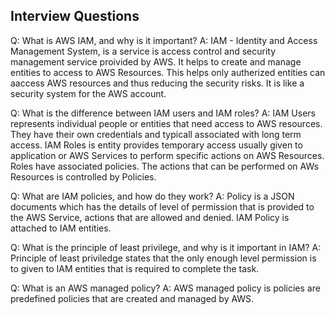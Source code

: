 

Interview Questions
-------------------
Q: What is AWS IAM, and why is it important?
A: IAM - Identity and Access Management System, is a service is access control and security management service proivided by AWS.
   It helps to create and manage entities to access to AWS Resources. This helps only autherized entities can aaccess AWS resources and thus reducing the security risks.
   It is like a security system for the AWS account.


Q: What is the difference between IAM users and IAM roles?
A: IAM Users represents individual people or entities that need access to AWS resources. They have their own credentials and typicall associated with long term access.
   IAM Roles is entity provides temporary access usually given to application or AWS Services to perform specific actions on AWS Resources. 
   Roles have associated policies. The actions that can be performed on AWs Resources is controlled by Policies.


Q: What are IAM policies, and how do they work?
A: Policy is a JSON documents which has the details of level of permission that is provided to the AWS Service, actions that are allowed and denied. 
   IAM Policy is attached to IAM entities.


Q: What is the principle of least privilege, and why is it important in IAM?
A: Principle of least priviledge states that the only enough level permission is to given to IAM entities that is required to complete the task. 


Q: What is an AWS managed policy?
A: AWS managed policy is policies are predefined policies that are created and managed by AWS.
